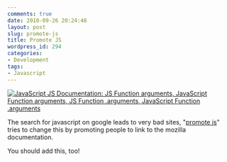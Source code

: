 ```yaml
---
comments: true
date: 2010-09-26 20:24:48
layout: post
slug: promote-js
title: Promote JS
wordpress_id: 294
categories:
- Development
tags:
- Javascript
---
```


[![JavaScript JS Documentation: JS Function arguments, JavaScript Function arguments, JS Function .arguments, JavaScript Function .arguments](http://static.jsconf.us/promotejshs.png)](https://developer.mozilla.org/en/JavaScript/Reference/Global_Objects/Function)

The search for javascript on google leads to very bad sites, "[promote js](http://www.promotejs.com/)"
tries to change this by promoting people to link to the mozilla documentation.

You should add this, too!
